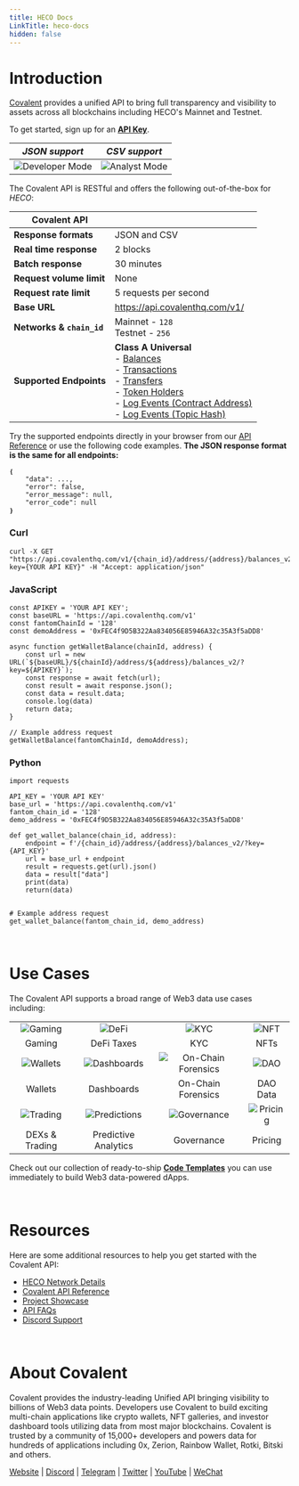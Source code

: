 ```yaml
---
title: HECO Docs
LinkTitle: heco-docs
hidden: false
---
```


# Introduction

[Covalent](https://www.covalenthq.com/?utm_source=heco&utm_medium=partner-docs) provides a unified API to bring full transparency and visibility to assets across all blockchains including HECO's Mainnet and Testnet.

To get started, sign up for an [**API Key**](https://www.covalenthq.com/platform/?utm_source=heco&utm_medium=partner-docs). 

|   *JSON support*    | *CSV support* |
| :-----------: | :-----------: |
| ![Developer Mode](https://www.covalenthq.com/static/images/partner-docs/developer_mode.png) | ![Analyst Mode](https://www.covalenthq.com/static/images/partner-docs/analyst_mode.png)|

The Covalent API is RESTful and offers the following out-of-the-box for *HECO*:

| **Covalent API** |         |
| ----------- | ----------- |
| **Response formats** | JSON and CSV |
| **Real time response** | 2 blocks |
| **Batch response** | 30 minutes |
| **Request volume limit** | None |
| **Request rate limit** | 5 requests per second |
| **Base URL** | https://api.covalenthq.com/v1/|
| **Networks & `chain_id`** | Mainnet - `128` <br> Testnet - `256`|
| **Supported Endpoints** | **Class A Universal** <br>- [Balances](https://www.covalenthq.com/docs/api/#/0/Get%20token%20balances%20for%20address/USD/128) <br> - [Transactions](https://www.covalenthq.com/docs/api/#/0/Get%20transactions%20for%20address/USD/128) <br> - [Transfers](https://www.covalenthq.com/docs/api/#/0/Get%20ERC20%20token%20transfers%20for%20address/USD/128) <br> - [Token Holders](https://www.covalenthq.com/docs/api/#/0/Get%20token%20holders%20as%20of%20any%20block%20height/USD/128) <br> - [Log Events (Contract Address)](https://www.covalenthq.com/docs/api/#/0/Get%20log%20events%20by%20contract%20address/USD/128) <br> - [Log Events (Topic Hash)](https://www.covalenthq.com/docs/api/#/0/Get%20log%20events%20by%20topic%20hash(es)/USD/128)

Try the supported endpoints directly in your browser from our [API Reference](https://covalenthq.com/docs/api/?utm_source=heco&utm_medium=partner-docs) or use the following code examples. **The JSON response format is the same for all endpoints:**
```
❴ 
    "data": ..., 
    "error": false,
    "error_message": null,
    "error_code": null
❵
```

### Curl
```
curl -X GET "https://api.covalenthq.com/v1/{chain_id}/address/{address}/balances_v2/?key={YOUR API KEY}" -H "Accept: application/json"
```

### JavaScript
```
const APIKEY = 'YOUR API KEY';
const baseURL = 'https://api.covalenthq.com/v1'
const fantomChainId = '128'
const demoAddress = '0xFEC4f9D5B322Aa834056E85946A32c35A3f5aDD8'

async function getWalletBalance(chainId, address) {
    const url = new URL(`${baseURL}/${chainId}/address/${address}/balances_v2/?key=${APIKEY}`);
    const response = await fetch(url);
    const result = await response.json();
    const data = result.data;
    console.log(data)
    return data;
}

// Example address request
getWalletBalance(fantomChainId, demoAddress);
```

### Python
```
import requests

API_KEY = 'YOUR API KEY'
base_url = 'https://api.covalenthq.com/v1'
fantom_chain_id = '128'
demo_address = '0xFEC4f9D5B322Aa834056E85946A32c35A3f5aDD8'

def get_wallet_balance(chain_id, address):
    endpoint = f'/{chain_id}/address/{address}/balances_v2/?key={API_KEY}'
    url = base_url + endpoint
    result = requests.get(url).json()
    data = result["data"]
    print(data)
    return(data)


# Example address request
get_wallet_balance(fantom_chain_id, demo_address)
```

&nbsp;
# Use Cases
The Covalent API supports a broad range of Web3 data use cases including:

| | | | |
| :-----------: | :-----------: | :-----------: | :-----------: |
| ![Gaming](https://www.covalenthq.com/static/images/partner-docs/gaming.png) | ![DeFi](https://www.covalenthq.com/static/images/partner-docs/defi.png) | ![KYC](https://www.covalenthq.com/static/images/partner-docs/kyc.png)| ![NFT](https://www.covalenthq.com/static/images/partner-docs/nft_icon.png)|
| Gaming| DeFi Taxes | KYC | NFTs |
| ![Wallets](https://www.covalenthq.com/static/images/partner-docs/wallets.png) | ![Dashboards](https://www.covalenthq.com/static/images/partner-docs/dashboards.png) | ![On-Chain Forensics](https://www.covalenthq.com/static/images/partner-docs/forensics.png)| ![DAO](https://www.covalenthq.com/static/images/partner-docs/dao.png)|
| Wallets| Dashboards | On-Chain Forensics | DAO Data |
| ![Trading](https://www.covalenthq.com/static/images/partner-docs/trading.png) | ![Predictions](https://www.covalenthq.com/static/images/partner-docs/predictions.png) | ![Governance](https://www.covalenthq.com/static/images/partner-docs/governance.png)| ![Pricing](https://www.covalenthq.com/static/images/partner-docs/pricing.png)|
| DEXs & Trading| Predictive Analytics| Governance | Pricing |


Check out our collection of ready-to-ship [**Code Templates**](https://covalenthq.notion.site/dbf062042f4a463a950f0047b9df9ec1?v=2f7a0d7267034526a641ce7215dd7512/?utm_source=heco&utm_medium=partner-docs) you can use immediately to build Web3 data-powered dApps.

&nbsp;
# Resources
Here are some additional resources to help you get started with the Covalent API:
- [HECO Network Details](https://www.covalenthq.com/docs/networks/heco/?utm_source=heco&utm_medium=partner-docs)
- [Covalent API Reference](https://covalenthq.com/docs/api/?utm_source=heco&utm_medium=partner-docs)
- [Project Showcase](https://www.covalenthq.com/docs/project-showcase/?utm_source=heco&utm_medium=partner-docs)
- [API FAQs](https://www.covalenthq.com/docs/developer/faq/?utm_source=heco&utm_medium=partner-docs)
- [Discord Support](https://www.covalenthq.com/discord/?utm_source=heco&utm_medium=partner-docs)

&nbsp;
# About Covalent
Covalent provides the industry-leading Unified API bringing visibility to billions of Web3 data points. Developers use Covalent to build exciting multi-chain applications like crypto wallets, NFT galleries, and investor dashboard tools utilizing data from most major blockchains. Covalent is trusted by a community of 15,000+ developers and powers data for hundreds of applications including 0x, Zerion, Rainbow Wallet, Rotki, Bitski and others.

[Website](https://www.covalenthq.com/?utm_source=heco&utm_medium=partner-docs) | [Discord](https://covalenthq.com/discord/?utm_source=heco&utm_medium=partner-docs) | [Telegram](https://t.me/CovalentHQ) | [Twitter](https://twitter.com/covalent_hq) | [YouTube](https://www.youtube.com/channel/UCGn-T9qPiXAx490Wr6WPbOw/?utm_source=heco&utm_medium=partner-docs) | [WeChat](https://mp.weixin.qq.com/s?__biz=MzU0MzY5ODMzMg==&mid=2247483899&idx=1&sn=9c1d4df3acc04bc35c429b244307d3c7&chksm=fb063d08cc71b41e2da96b4747513acf2ab9182babe57c135e4a7d1fef9255eb3b310217835c&token=2144505038&lang=zh_CN#rd)
